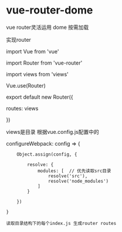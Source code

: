 # vue-router-dome
vue router灵活运用 dome 按需加载

实现router

import Vue from 'vue'

import Router from 'vue-router'

import views from 'views'

Vue.use(Router)

export default new Router({

  routes: views
  
})

views是目录 根据vue.config.js配置中的

configureWebpack: config => {

        Object.assign(config, { 
        
            resolve: {
                modules: [  // 优先读取src目录
                    resolve('src'),
                    resolve('node_modules')
                ]
            }
            
        })
    
    }
    
    读取目录结构下的每个index.js 生成router routes
